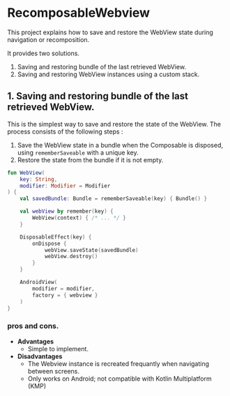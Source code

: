 # RecomposableWebview
This project explains how to save and restore the WebView state during navigation or recomposition.

It provides two solutions.
1. Saving and restoring bundle of the last retrieved WebView.
2. Saving and restoring WebView instances using a custom stack.

## 1. Saving and restoring bundle of the last retrieved WebView.
This is the simplest way to save and restore the state of the WebView.
The process consists of the following steps :
1. Save the WebView state in a bundle when the Composable is disposed, using `rememberSaveable` with a unique key.
2. Restore the state from the bundle if it is not empty.

```kotlin
fun WebView(
    key: String,
    modifier: Modifier = Modifier
) {
    val savedBundle: Bundle = rememberSaveable(key) { Bundle() }

    val webView by remember(key) {
        WebView(context) { /* ... */ }
    }

    DisposableEffect(key) {
        onDispose {
            webView.saveState(savedBundle)
            webView.destroy()
        }
    }

    AndroidView(
        modifier = modifier,
        factory = { webview }
    )
}
```

### pros and cons.
* **Advantages** 
    * Simple to implement.
* **Disadvantages** 
    * The Webview instance is recreated frequantly when navigating between screens.
    * Only works on Android; not compatible with Kotlin Multiplatform (KMP)

